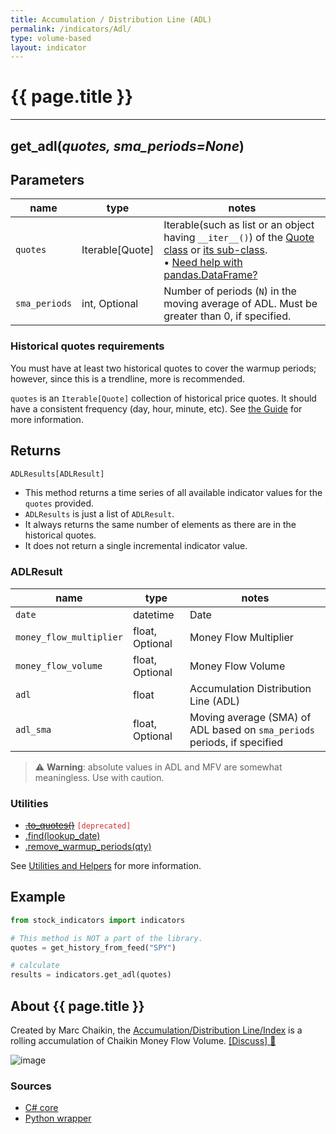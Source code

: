 ```yaml
---
title: Accumulation / Distribution Line (ADL)
permalink: /indicators/Adl/
type: volume-based
layout: indicator
---
```


# {{ page.title }}

<hr>

## **get_adl**(*quotes, sma_periods=None*)

## Parameters

| name | type | notes
| -- |-- |--
| `quotes` | Iterable[Quote] | Iterable(such as list or an object having `__iter__()`) of the [Quote class]({{site.baseurl}}/guide/#historical-quotes) or [its sub-class]({{site.baseurl}}/guide/#using-custom-quote-classes). <br><span class='qna-dataframe'> • [Need help with pandas.DataFrame?]({{site.baseurl}}/guide/#using-pandasdataframe)</span>
| `sma_periods` | int, Optional | Number of periods (`N`) in the moving average of ADL.  Must be greater than 0, if specified.

### Historical quotes requirements

You must have at least two historical quotes to cover the warmup periods; however, since this is a trendline, more is recommended.

`quotes` is an `Iterable[Quote]` collection of historical price quotes.  It should have a consistent frequency (day, hour, minute, etc).  See [the Guide]({{site.baseurl}}/guide/#historical-quotes) for more information.

## Returns

```python
ADLResults[ADLResult]
```

- This method returns a time series of all available indicator values for the `quotes` provided.
- `ADLResults` is just a list of `ADLResult`.
- It always returns the same number of elements as there are in the historical quotes.
- It does not return a single incremental indicator value.

### ADLResult

| name | type | notes
| -- |-- |--
| `date` | datetime | Date
| `money_flow_multiplier` | float, Optional | Money Flow Multiplier
| `money_flow_volume` | float, Optional | Money Flow Volume
| `adl` | float | Accumulation Distribution Line (ADL)
| `adl_sma` | float, Optional | Moving average (SMA) of ADL based on `sma_periods` periods, if specified

> :warning: **Warning**: absolute values in ADL and MFV are somewhat meaningless.  Use with caution.

### Utilities

- ~~[.to_quotes()]({{site.baseurl}}/utilities#convert-to-quotes)~~ <code style='color: #d32f2f; important'>[deprecated]</code>
- [.find(lookup_date)]({{site.baseurl}}/utilities#find-indicator-result-by-date)
- [.remove_warmup_periods(qty)]({{site.baseurl}}/utilities#remove-warmup-periods)

See [Utilities and Helpers]({{site.baseurl}}/utilities#utilities-for-indicator-results) for more information.

## Example

```python
from stock_indicators import indicators

# This method is NOT a part of the library.
quotes = get_history_from_feed("SPY")

# calculate
results = indicators.get_adl(quotes)
```

## About {{ page.title }}

Created by Marc Chaikin, the [Accumulation/Distribution Line/Index](https://en.wikipedia.org/wiki/Accumulation/distribution_index) is a rolling accumulation of Chaikin Money Flow Volume.
[[Discuss] :speech_balloon:]({{site.dotnet.repo}}/discussions/271 "Community discussion about this indicator")

![image]({{site.dotnet.charts}}/Adl.png)

### Sources

- [C# core]({{site.dotnet.src}}/a-d/Adl/Adl.Series.cs)
- [Python wrapper]({{site.python.src}}/adl.py)
